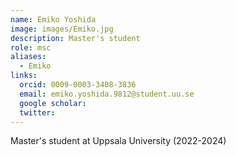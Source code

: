 ```yaml
---
name: Emiko Yoshida
image: images/Emiko.jpg
description: Master's student
role: msc
aliases:
  - Emiko
links:
  orcid: 0009-0003-3408-3836
  email: emiko.yoshida.9812@student.uu.se
  google scholar: 
  twitter: 
---
```

Master's student at Uppsala University (2022-2024)